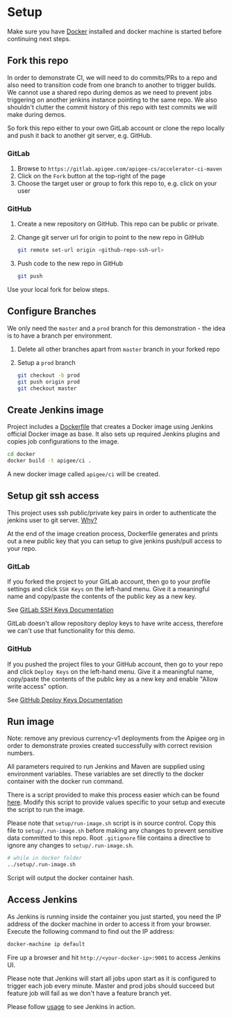 # Setup

Make sure you have [Docker](https://www.docker.com/) installed and docker
machine is started before continuing next steps.

## Fork this repo

In order to demonstrate CI, we will need to do commits/PRs to a repo and
also need to transition code from one branch to another to trigger builds. We
cannot use a shared repo during demos as we need to prevent jobs triggering on
another jenkins instance pointing to the same repo. We also shouldn't clutter
the commit history of this repo with test commits we will make during demos.

So fork this repo either to your own GitLab account or clone the repo locally
and push it back to another git server, e.g. GitHub.

### GitLab

1.  Browse to `https://gitlab.apigee.com/apigee-cs/accelerator-ci-maven`
2.  Click on the `Fork` button at the top-right of the page
3.  Choose the target user or group to fork this repo to, e.g. click on your
    user

### GitHub

1.  Create a new repository on GitHub. This repo can be public or private.
2.  Change git server url for origin to point to the new repo in GitHub

    ```bash
    git remote set-url origin <github-repo-ssh-url>
    ```

3.  Push code to the new repo in GitHub

    ```bash
    git push
    ```

Use your local fork for below steps.

## Configure Branches

We only need the `master` and a `prod` branch for this demonstration - the idea
is to have a branch per environment.

1.  Delete all other branches apart from `master` branch in your forked repo
2.  Setup a `prod` branch

    ```bash
    git checkout -b prod
    git push origin prod
    git checkout master
    ```

## Create Jenkins image

Project includes a [Dockerfile](docker/Dockerfile) that creates a Docker
image using Jenkins official Docker image as base. It also sets up required
Jenkins plugins and copies job configurations to the image.

```bash
cd docker
docker build -t apigee/ci .
```

A new docker image called `apigee/ci` will be created.

## Setup git ssh access

This project uses ssh public/private key pairs in order to authenticate
the jenkins user to git server. [Why?](faq.md#why-ssh-for-git-authentication)

At the end of the image creation process, Dockerfile generates and prints out a
new public key that you can setup to give jenkins push/pull access to your repo.

### GitLab

If you forked the project to your GitLab account, then go to your profile
settings and click `SSH Keys` on the left-hand menu. Give it a meaningful name
and copy/paste the contents of the public key as a new key.

See [GitLab SSH Keys
Documentation](http://docs.gitlab.com/ce/gitlab-basics/create-your-ssh-keys.html)

GitLab doesn't allow repository deploy keys to have write access, therefore we
can't use that functionality for this demo.

### GitHub

If you pushed the project files to your GitHub account, then go to your repo and
click `Deploy Keys` on the left-hand menu. Give it a meaningful name, copy/paste
the contents of the public key as a new key and enable "Allow write access"
option.

See [GitHub Deploy Keys
Documentation](https://developer.github.com/guides/managing-deploy-keys/#deploy-keys)

## Run image

Note: remove any previous currency-v1 deployments from the Apigee org in order
to demonstrate proxies created successfully with correct revision numbers.

All parameters required to run Jenkins and Maven are supplied using environment
variables. These variables are set directly to the docker container with the
docker run command.

There is a script provided to make this process easier which can be found
[here](setup/run-image.sh). Modify this script to provide values specific to
your setup and execute the script to run the image.

Please note that `setup/run-image.sh` script is in source control. Copy this
file to `setup/.run-image.sh` before making any changes to prevent sensitive
data committed to this repo. Root `.gitignore` file contains a directive to
ignore any changes to `setup/.run-image.sh`.

```bash
# while in docker folder
../setup/.run-image.sh
```

Script will output the docker container hash.

## Access Jenkins

As Jenkins is running inside the container you just started, you need the IP
address of the docker machine in order to access it from your browser. Execute
the following command to find out the IP address:

```bash
docker-machine ip default
```

Fire up a browser and hit `http://<your-docker-ip>:9001` to access Jenkins UI.

Please note that Jenkins will start all jobs upon start as it is configured to
trigger each job every minute. Master and prod jobs should succeed but feature
job will fail as we don't have a feature branch yet.

Please follow [usage](usage.md) to see Jenkins in action.

